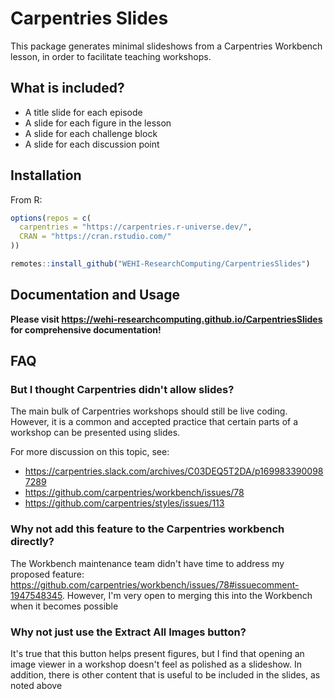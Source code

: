 # Carpentries Slides

This package generates minimal slideshows from a Carpentries Workbench lesson, in order to facilitate teaching workshops.

## What is included?

* A title slide for each episode
* A slide for each figure in the lesson
* A slide for each challenge block
* A slide for each discussion point

## Installation

From R:
```R
options(repos = c(
  carpentries = "https://carpentries.r-universe.dev/", 
  CRAN = "https://cran.rstudio.com/"
))

remotes::install_github("WEHI-ResearchComputing/CarpentriesSlides")
```

## Documentation and Usage

**Please visit <https://wehi-researchcomputing.github.io/CarpentriesSlides> for comprehensive documentation!**

## FAQ
### But I thought Carpentries didn't allow slides?

The main bulk of Carpentries workshops should still be live coding.
However, it is a common and accepted practice that certain parts of a workshop can be presented using slides.

For more discussion on this topic, see:

* https://carpentries.slack.com/archives/C03DEQ5T2DA/p1699833900987289
* https://github.com/carpentries/workbench/issues/78
* https://github.com/carpentries/styles/issues/113

### Why not add this feature to the Carpentries workbench directly?

The Workbench maintenance team didn't have time to address my proposed feature: https://github.com/carpentries/workbench/issues/78#issuecomment-1947548345.
However, I'm very open to merging this into the Workbench when it becomes possible

### Why not just use the Extract All Images button?

It's true that this button helps present figures, but I find that opening an image viewer in a workshop doesn't feel as polished as a slideshow.
In addition, there is other content that is useful to be included in the slides, as noted above

